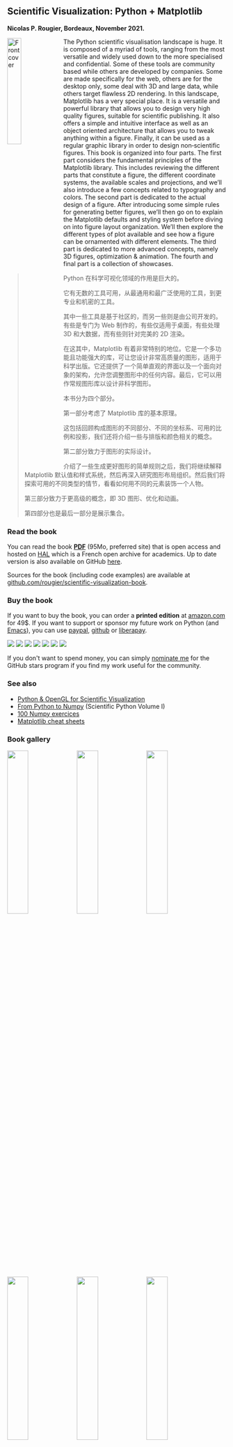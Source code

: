 ## Scientific Visualization: Python + Matplotlib
**Nicolas P. Rougier, Bordeaux, November 2021.**  

<img src="images/book.png" width="25%" alt="Front cover" align="left"/>

The Python scientific visualisation landscape is huge. It is composed of a myriad of tools, ranging from the most versatile and widely used down to the more specialised and confidential. Some of these tools are community based while others are developed by companies. Some are made specifically for the web, others are for the desktop only, some deal with 3D and large data, while others target flawless 2D rendering. In this landscape, Matplotlib has a very special place. It is a versatile and powerful library that allows you to design very high quality figures, suitable for scientific publishing. It also offers a simple and intuitive interface as well as an object oriented architecture that allows you to tweak anything within a figure. Finally, it can be used as a regular graphic library in order to design non‐scientific figures. This book is organized into four parts. The first part considers the fundamental principles of the Matplotlib library. This includes reviewing the different parts that constitute a figure, the different coordinate systems, the available scales and projections, and we’ll also introduce a few concepts related to typography and colors. The second part is dedicated to the actual design of a figure. After introducing some simple rules for generating better figures, we’ll then go on to explain the Matplotlib defaults and styling system before diving on into figure layout organization. We’ll then explore the different types of plot available and see how a figure can be ornamented with different elements. The third part is dedicated to more advanced concepts, namely 3D figures, optimization & animation.  The fourth and final part is a collection of showcases.

>   Python 在科学可视化领域的作用是巨大的。
>
>   它有无数的工具可用，从最通用和最广泛使用的工具，到更专业和机密的工具。
>
>   其中一些工具是基于社区的，而另一些则是由公司开发的。有些是专门为 Web 制作的，有些仅适用于桌面，有些处理 3D 和大数据，而有些则针对完美的 2D 渲染。
>
>   在这其中，Matplotlib 有着非常特别的地位。它是一个多功能且功能强大的库，可让您设计非常高质量的图形，适用于科学出版。它还提供了一个简单直观的界面以及一个面向对象的架构，允许您调整图形中的任何内容。最后，它可以用作常规图形库以设计非科学图形。
>
>   本书分为四个部分。
>
>   第一部分考虑了 Matplotlib 库的基本原理。
>
>   这包括回顾构成图形的不同部分、不同的坐标系、可用的比例和投影，我们还将介绍一些与排版和颜色相关的概念。
>
>   第二部分致力于图形的实际设计。
>
>   介绍了一些生成更好图形的简单规则之后，我们将继续解释 Matplotlib 默认值和样式系统，然后再深入研究图形布局组织。然后我们将探索可用的不同类型的情节，看看如何用不同的元素装饰一个人物。
>
>   第三部分致力于更高级的概念，即 3D 图形、优化和动画。
>
>   第四部分也是最后一部分是展示集合。 

### Read the book

You can read the book **[PDF](https://hal.inria.fr/hal-03427242/document)** (95Mo, preferred site) that is open access and hosted on
[HAL](https://hal.archives-ouvertes.fr/) which is a French open archive for academics. Up to date version is also available on GitHub [here](pdf/book.pdf). 

Sources for the book (including code examples) are available at [github.com/rougier/scientific-visualization-book](https://github.com/rougier/scientific-visualization-book).  

### Buy the book

If you want to buy the book, you can order a **printed edition** at [amazon.com](https://www.amazon.com/dp/2957990105) for 49$. If you want to support or sponsor my future work on Python (and
[Emacs](https://github.com/rougier/nano-emacs)), you can use [paypal](https://www.paypal.com/paypalme/NicolasPRougier/10),  [github](https://github.com/sponsors/rougier) or [liberapay](https://en.liberapay.com/rougier/).

<a href="https://www.paypal.com/paypalme/NicolasPRougier/5"><img src="https://img.shields.io/badge/-TIP_5$-yellow.svg?style=flat-square"/><a/> 
 <a href="https://www.paypal.com/paypalme/NicolasPRougier/10"><img src="https://img.shields.io/badge/-TIP_10$-orange.svg?style=flat-square"/><a/>
 <a href="https://www.paypal.com/paypalme/NicolasPRougier/25"><img src="https://img.shields.io/badge/-TIP_25$-red.svg?style=flat-square"/><a/> 
 <a href="https://github.com/sponsors/rougier/sponsorships?sponsor=rougier&tier_id=6981&preview=false"><img src="https://img.shields.io/badge/-5$/Mo-yellow.svg?style=flat-square&logo=github"/><a/> <a href="https://github.com/sponsors/rougier/sponsorships?sponsor=rougier&tier_id=11147&preview=false"><img src="https://img.shields.io/badge/-10$/Mo-orange.svg?style=flat-square&logo=github"/><a/> 
<a href="https://github.com/sponsors/rougier/sponsorships?sponsor=rougier&tier_id=108712&preview=false"><img src="https://img.shields.io/badge/-25$/Mo-red.svg?style=flat-square&logo=github"/><a/> 
<a href="https://en.liberapay.com/rougier/donate"><img src="https://img.shields.io/badge/-PATRON/Week-green.svg?style=flat-square&logo=liberapay&logoColor=white"/><a/> 

If you don't want to spend money, you can simply [nominate me](https://stars.github.com/nominate/) for the GitHub stars program if you find my work useful for the community.


### See also

* [Python & OpenGL for Scientific Visualization](https://www.labri.fr/perso/nrougier/python-opengl/)
* [From Python to Numpy](https://www.labri.fr/perso/nrougier/from-python-to-numpy/) (Scientific Python Volume I)
* [100 Numpy exercices](https://github.com/rougier/numpy-100)
* [Matplotlib cheat sheets](https://github.com/matplotlib/cheatsheets)


### Book gallery

<img src="images/contour-dropshadow.png" width="31%"/> <img src="images/domain-coloring.png" width="31%"/> <img src="images/metropolis.png" width="31%"/>
<img src="images/zorder-plots.png" width="31%"/> <img src="images/scales.png" width="31%"/> <img src="images/histogram-pca.png" width="31%"/> 
<img src="images/hatched-bars.png" width="31%"/> <img src="images/platonic-solids.png" width="31%"/> <img src="images/projection-3d-gaussian.png" width="31%"/>
<img src="images/polygon-clipping.png" width="31%"/> <img src="images/multisample.png" width="31%"/> <img src="images/typography-matters.png" width="31%"/>
<img src="images/scatter-3d.png" width="31%"/> <img src="images/waterfall-3d.png" width="31%"/> <img src="images/bunnies.png" width="31%"/>
<img src="images/polar-projection.png" width="31%"/> <img src="images/recursive-voronoi.png" width="31%"/> <img src="images/text-polar.png" width="31%"/>
<img src="images/spiral-pi.png" width="31%"/> <img src="images/escher.png" width="31%"/> <img src="images/radial-maze.png" width="31%"/>
<img src="images/text-shadow.png" width="95%"/>


